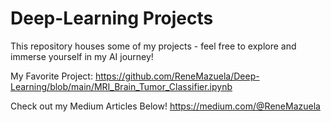 # Deep-Learning Projects

This repository houses some of my projects - feel free to explore and immerse yourself in my AI journey!

My Favorite Project: https://github.com/ReneMazuela/Deep-Learning/blob/main/MRI_Brain_Tumor_Classifier.ipynb

Check out my Medium Articles Below!
https://medium.com/@ReneMazuela
